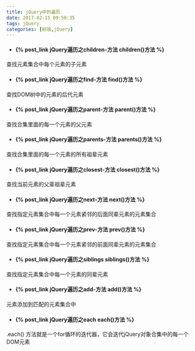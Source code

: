 ```yaml
---
title: jQuery中的遍历
date: 2017-02-15 09:50:35
tags: jQuery
categories: [前端,jQuery]
---
```

<!--more-->
- #### {% post_link jQuery遍历之children-方法 children()方法 %}
查找元素集合中每个元素的子元素
- #### {% post_link jQuery遍历之find-方法 find()方法 %}
查找DOM树中的元素的后代元素
- #### {% post_link jQuery遍历之parent-方法 parent()方法 %}
查找合集里面的每一个元素的父元素
- #### {% post_link jQuery遍历之parents-方法 parents()方法 %}
查找合集里面的每一个元素的所有祖辈元素
- #### {% post_link jQuery遍历之closest-方法 closest()方法 %}
查找当前元素的父辈祖辈元素
- #### {% post_link jQuery遍历之next-方法 next()方法 %}
查找指定元素集合中每一个元素紧邻的后面同辈元素的元素集合
- #### {% post_link jQuery遍历之prev-方法 prev()方法 %}
查找指定元素集合中每一个元素紧邻的前面同辈元素的元素集合
- #### {% post_link jQuery遍历之siblings siblings()方法 %}
查找指定元素集合中每一个元素的同辈元素
- #### {% post_link jQuery遍历之add-方法 add()方法 %}
元素添加到匹配的元素集合中
- #### {% post_link jQuery遍历之each each()方法 %}
.each() 方法就是一个for循环的迭代器，它会迭代jQuery对象合集中的每一个DOM元素
